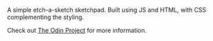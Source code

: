A simple etch-a-sketch sketchpad. Built using JS and HTML, with CSS complementing the styling.

Check out [The Odin Project](https://www.theodinproject.com/courses/web-development-101/lessons/etch-a-sketch-project) for more information.